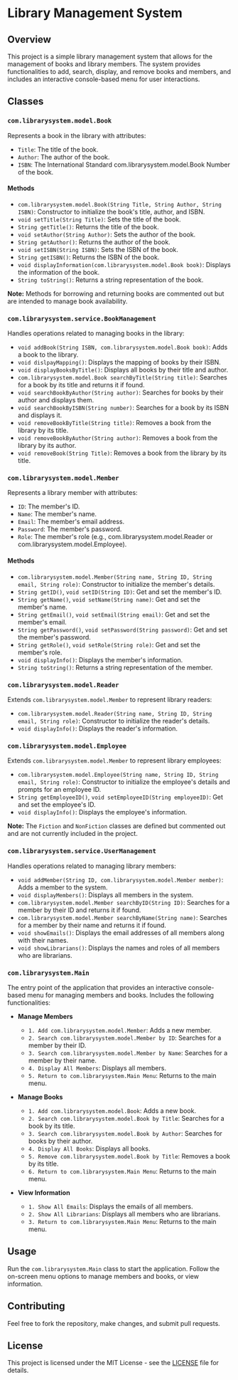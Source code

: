 # Library Management System

## Overview

This project is a simple library management system that allows for the management of books and library members. The system provides functionalities to add, search, display, and remove books and members, and includes an interactive console-based menu for user interactions.

## Classes

### `com.librarysystem.model.Book`

Represents a book in the library with attributes:

- `Title`: The title of the book.
- `Author`: The author of the book.
- `ISBN`: The International Standard com.librarysystem.model.Book Number of the book.

#### Methods

- `com.librarysystem.model.Book(String Title, String Author, String ISBN)`: Constructor to initialize the book's title, author, and ISBN.
- `void setTitle(String Title)`: Sets the title of the book.
- `String getTitle()`: Returns the title of the book.
- `void setAuthor(String Author)`: Sets the author of the book.
- `String getAuthor()`: Returns the author of the book.
- `void setISBN(String ISBN)`: Sets the ISBN of the book.
- `String getISBN()`: Returns the ISBN of the book.
- `void displayInformation(com.librarysystem.model.Book book)`: Displays the information of the book.
- `String toString()`: Returns a string representation of the book.

**Note:** Methods for borrowing and returning books are commented out but are intended to manage book availability.

### `com.librarysystem.service.BookManagement`

Handles operations related to managing books in the library:

- `void addBook(String ISBN, com.librarysystem.model.Book book)`: Adds a book to the library.
- `void dislpayMapping()`: Displays the mapping of books by their ISBN.
- `void displayBooksByTitle()`: Displays all books by their title and author.
- `com.librarysystem.model.Book searchByTitle(String title)`: Searches for a book by its title and returns it if found.
- `void searchBookByAuthor(String author)`: Searches for books by their author and displays them.
- `void searchBookByISBN(String number)`: Searches for a book by its ISBN and displays it.
- `void removeBookByTitle(String title)`: Removes a book from the library by its title.
- `void removeBookByAuthor(String author)`: Removes a book from the library by its author.
- `void removeBook(String Title)`: Removes a book from the library by its title.

### `com.librarysystem.model.Member`

Represents a library member with attributes:

- `ID`: The member's ID.
- `Name`: The member's name.
- `Email`: The member's email address.
- `Password`: The member's password.
- `Role`: The member's role (e.g., com.librarysystem.model.Reader or com.librarysystem.model.Employee).

#### Methods

- `com.librarysystem.model.Member(String name, String ID, String email, String role)`: Constructor to initialize the member's details.
- `String getID()`, `void setID(String ID)`: Get and set the member's ID.
- `String getName()`, `void setName(String name)`: Get and set the member's name.
- `String getEmail()`, `void setEmail(String email)`: Get and set the member's email.
- `String getPassword()`, `void setPassword(String password)`: Get and set the member's password.
- `String getRole()`, `void setRole(String role)`: Get and set the member's role.
- `void displayInfo()`: Displays the member's information.
- `String toString()`: Returns a string representation of the member.

### `com.librarysystem.model.Reader`

Extends `com.librarysystem.model.Member` to represent library readers:

- `com.librarysystem.model.Reader(String name, String ID, String email, String role)`: Constructor to initialize the reader's details.
- `void displayInfo()`: Displays the reader's information.

### `com.librarysystem.model.Employee`

Extends `com.librarysystem.model.Member` to represent library employees:

- `com.librarysystem.model.Employee(String name, String ID, String email, String role)`: Constructor to initialize the employee's details and prompts for an employee ID.
- `String getEmployeeID()`, `void setEmployeeID(String employeeID)`: Get and set the employee's ID.
- `void displayInfo()`: Displays the employee's information.

**Note:** The `Fiction` and `NonFiction` classes are defined but commented out and are not currently included in the project.

### `com.librarysystem.service.UserManagement`

Handles operations related to managing library members:

- `void addMember(String ID, com.librarysystem.model.Member member)`: Adds a member to the system.
- `void displayMembers()`: Displays all members in the system.
- `com.librarysystem.model.Member searchByID(String ID)`: Searches for a member by their ID and returns it if found.
- `com.librarysystem.model.Member searchByName(String name)`: Searches for a member by their name and returns it if found.
- `void showEmails()`: Displays the email addresses of all members along with their names.
- `void showLibrarians()`: Displays the names and roles of all members who are librarians.

### `com.librarysystem.Main`

The entry point of the application that provides an interactive console-based menu for managing members and books. Includes the following functionalities:

- **Manage Members**
    - `1. Add com.librarysystem.model.Member`: Adds a new member.
    - `2. Search com.librarysystem.model.Member by ID`: Searches for a member by their ID.
    - `3. Search com.librarysystem.model.Member by Name`: Searches for a member by their name.
    - `4. Display All Members`: Displays all members.
    - `5. Return to com.librarysystem.Main Menu`: Returns to the main menu.

- **Manage Books**
    - `1. Add com.librarysystem.model.Book`: Adds a new book.
    - `2. Search com.librarysystem.model.Book by Title`: Searches for a book by its title.
    - `3. Search com.librarysystem.model.Book by Author`: Searches for books by their author.
    - `4. Display All Books`: Displays all books.
    - `5. Remove com.librarysystem.model.Book by Title`: Removes a book by its title.
    - `6. Return to com.librarysystem.Main Menu`: Returns to the main menu.

- **View Information**
    - `1. Show All Emails`: Displays the emails of all members.
    - `2. Show All Librarians`: Displays all members who are librarians.
    - `3. Return to com.librarysystem.Main Menu`: Returns to the main menu.

## Usage

Run the `com.librarysystem.Main` class to start the application. Follow the on-screen menu options to manage members and books, or view information.

## Contributing

Feel free to fork the repository, make changes, and submit pull requests.

## License

This project is licensed under the MIT License - see the [LICENSE](LICENSE) file for details.
